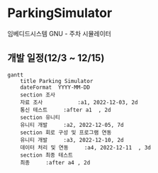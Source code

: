 # ParkingSimulator
임베디드시스템 GNU - 주차 시뮬레이터


## 개발 일정(12/3 ~ 12/15)

```mermaid
gantt
    title Parking Simulator
    dateFormat  YYYY-MM-DD
    section 조사
    자료 조사           :a1, 2022-12-03, 2d
    통신 테스트     :after a1  , 2d
    section 유니티
    유니티 개발     :a2, 2022-12-05, 7d
    section 회로 구성 및 프로그램 연동
    유니티 개발     :a3, 2022-12-10, 2d
    데이터 처리 및 연동     :a4, 2022-12-11  , 3d
    section 최종 테스트
    최종     :after a4 , 2d
```
